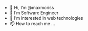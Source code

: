 - 👋 Hi, I’m @maxmoriss
- 🌱 I’m Software Engineer
- 👀 I’m interested in web technologies
- 📫 How to reach me ...

<!---
maxmoriss/maxmoriss is a ✨ special ✨ repository because its `README.md` (this file) appears on your GitHub profile.
You can click the Preview link to take a look at your changes.
--->
